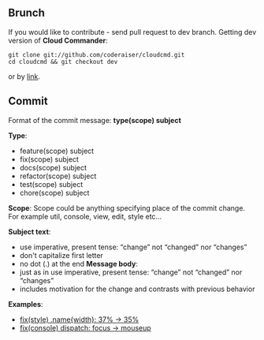 Brunch
---------------
If you would like to contribute - send pull request to dev branch.
Getting dev version of **Cloud Commander**:

    git clone git://github.com/coderaiser/cloudcmd.git
    cd cloudcmd && git checkout dev

or by [link](https://github.com/coderaiser/cloudcmd/tree/dev "Dev version").

Commit
---------------
Format of the commit message: **type(scope) subject**

**Type**:
- feature(scope) subject
- fix(scope) subject
- docs(scope) subject
- refactor(scope) subject
- test(scope) subject
- chore(scope) subject

**Scope**:
Scope could be anything specifying place of the commit change.
For example util, console, view, edit, style etc...

**Subject text**:
- use imperative, present tense: “change” not “changed” nor “changes”
- don't capitalize first letter
- no dot (.) at the end
**Message body**:
- just as in <subject> use imperative, present tense: “change” not “changed” nor “changes”
- includes motivation for the change and contrasts with previous behavior

**Examples**:
- [fix(style) .name{width}: 37% -> 35%](https://github.com/coderaiser/cloudcmd/commit/94b0642e3990c17b3a0ee3efeb75f343e1e7c050)
- [fix(console) dispatch: focus -> mouseup](https://github.com/coderaiser/cloudcmd/commit/f41ec5058d1411e86a881f8e8077e0572e0409ec)

